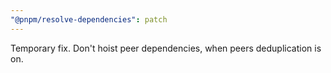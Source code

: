 ```yaml
---
"@pnpm/resolve-dependencies": patch
---
```


Temporary fix. Don't hoist peer dependencies, when peers deduplication is on.
